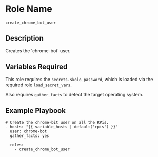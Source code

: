# Role Name

`create_chrome_bot_user`

## Description

Creates the 'chrome-bot' user.

## Variables Required

This role requires the `secrets.skolo_password`, which is loaded via the
required role `load_secret_vars`.

Also requires `gather_facts` to detect the target operating system.

## Example Playbook

```
# Create the chrome-bit user on all the RPis.
- hosts: "{{ variable_hosts | default('rpis') }}"
  user: chrome-bot
  gather_facts: yes

  roles:
    - create_chrome_bot_user
```
